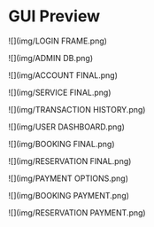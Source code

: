 # GUI Preview

![](img/LOGIN FRAME.png)

![](img/ADMIN DB.png)

![](img/ACCOUNT FINAL.png)

![](img/SERVICE FINAL.png)

![](img/TRANSACTION HISTORY.png)

![](img/USER DASHBOARD.png)

![](img/BOOKING FINAL.png)

![](img/RESERVATION FINAL.png)

![](img/PAYMENT OPTIONS.png)

![](img/BOOKING PAYMENT.png)

![](img/RESERVATION PAYMENT.png)
